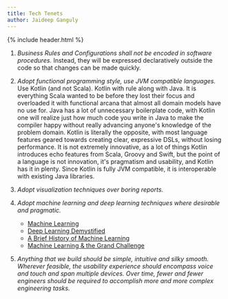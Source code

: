 ```yaml
---
title: Tech Tenets
author: Jaideep Ganguly
---
```


{% include header.html %}

1.	<i>Business Rules and Configurations shall not be encoded in software procedures. </i>Instead, they will be expressed declaratively outside the code so that changes can be made quickly.

3.	<i>Adopt functional programming style, use JVM compatible languages. </i>Use Kotlin (and not Scala). Kotlin with rule along with Java. It is everything Scala wanted to be before they lost their focus and overloaded it with functional arcana that almost all domain models have no use for. Java has a lot of unnecessary boilerplate code, with Kotlin one will realize just how much code you write in Java to make the compiler happy without really advancing anyone's knowledge of the problem domain. Kotlin is literally the opposite, with most language features geared towards creating clear, expressive DSLs, without losing performance. It is not extremely innovative, as a lot of things Kotlin introduces echo features from Scala, Groovy and Swift, but the point of a language is not innovation, it's pragmatism and usability, and Kotlin has it in plenty. Since Kotlin is fully JVM compatible, it is interoperable with existing Java libraries. 

4.	<i>Adopt visualization techniques over boring reports.</i>

5.	<i>Adopt machine learning and deep learning techniques where desirable and pragmatic.</i>
	* [Machine Learning](http://jganguly.aka.corp.amazon.com/html/ML.pdf)
	* [Deep Learning Demystified](http://jganguly.aka.corp.amazon.com/html/DL.pdf)
	* [A Brief History of Machine Learning](https://www.linkedin.com/pulse/brief-history-machine-learning-dr-jaideep-ganguly)
	* [Machine Learning & the Grand Challenge](https://www.linkedin.com/pulse/machine-learning-grand-challenge-dr-jaideep-ganguly)

6.	<i>Anything that we build should be simple, intuitive and silky smooth. Wherever feasible, the usability experience should encompass voice and touch and span multiple devices. Over time, fewer and fewer engineers should be required to accomplish more and more complex engineering tasks. </i>

